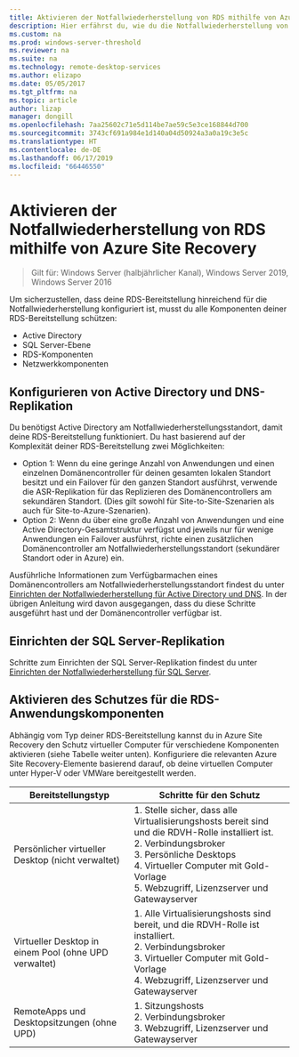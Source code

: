```yaml
---
title: Aktivieren der Notfallwiederherstellung von RDS mithilfe von Azure Site Recovery
description: Hier erfährst du, wie du die Notfallwiederherstellung von RDS mithilfe von Azure Site Recovery aktivierst.
ms.custom: na
ms.prod: windows-server-threshold
ms.reviewer: na
ms.suite: na
ms.technology: remote-desktop-services
ms.author: elizapo
ms.date: 05/05/2017
ms.tgt_pltfrm: na
ms.topic: article
author: lizap
manager: dongill
ms.openlocfilehash: 7aa25602c71e5d114be7ae59c5e3ce168844d700
ms.sourcegitcommit: 3743cf691a984e1d140a04d50924a3a0a19c3e5c
ms.translationtype: HT
ms.contentlocale: de-DE
ms.lasthandoff: 06/17/2019
ms.locfileid: "66446550"
---
```

# <a name="enable-disaster-recovery-of-rds-using-azure-site-recovery"></a>Aktivieren der Notfallwiederherstellung von RDS mithilfe von Azure Site Recovery

>Gilt für: Windows Server (halbjährlicher Kanal), Windows Server 2019, Windows Server 2016

Um sicherzustellen, dass deine RDS-Bereitstellung hinreichend für die Notfallwiederherstellung konfiguriert ist, musst du alle Komponenten deiner RDS-Bereitstellung schützen:

- Active Directory
- SQL Server-Ebene
- RDS-Komponenten
- Netzwerkkomponenten

## <a name="configure-active-directory-and-dns-replication"></a>Konfigurieren von Active Directory und DNS-Replikation

Du benötigst Active Directory am Notfallwiederherstellungsstandort, damit deine RDS-Bereitstellung funktioniert. Du hast basierend auf der Komplexität deiner RDS-Bereitstellung zwei Möglichkeiten:

- Option 1: Wenn du eine geringe Anzahl von Anwendungen und einen einzelnen Domänencontroller für deinen gesamten lokalen Standort besitzt und ein Failover für den ganzen Standort ausführst, verwende die ASR-Replikation für das Replizieren des Domänencontrollers am sekundären Standort. (Dies gilt sowohl für Site-to-Site-Szenarien als auch für Site-to-Azure-Szenarien).
- Option 2: Wenn du über eine große Anzahl von Anwendungen und eine Active Directory-Gesamtstruktur verfügst und jeweils nur für wenige Anwendungen ein Failover ausführst, richte einen zusätzlichen Domänencontroller am Notfallwiederherstellungsstandort (sekundärer Standort oder in Azure) ein.

Ausführliche Informationen zum Verfügbarmachen eines Domänencontrollers am Notfallwiederherstellungsstandort findest du unter [Einrichten der Notfallwiederherstellung für Active Directory und DNS](/azure/site-recovery/site-recovery-active-directory). In der übrigen Anleitung wird davon ausgegangen, dass du diese Schritte ausgeführt hast und der Domänencontroller verfügbar ist.

## <a name="set-up-sql-server-replication"></a>Einrichten der SQL Server-Replikation

Schritte zum Einrichten der SQL Server-Replikation findest du unter [Einrichten der Notfallwiederherstellung für SQL Server](/azure/site-recovery/site-recovery-sql).

## <a name="enable-protection-for-the-rds-application-components"></a>Aktivieren des Schutzes für die RDS-Anwendungskomponenten

Abhängig vom Typ deiner RDS-Bereitstellung kannst du in Azure Site Recovery den Schutz virtueller Computer für verschiedene Komponenten aktivieren (siehe Tabelle weiter unten). Konfiguriere die relevanten Azure Site Recovery-Elemente basierend darauf, ob deine virtuellen Computer unter Hyper-V oder VMWare bereitgestellt werden.


|               Bereitstellungstyp                |                                                                                                     Schritte für den Schutz                                                                                                     |
|----------------------------------------------|--------------------------------------------------------------------------------------------------------------------------------------------------------------------------------------------------------------------------|
|     Persönlicher virtueller Desktop (nicht verwaltet)     | 1. Stelle sicher, dass alle Virtualisierungshosts bereit sind und die RDVH-Rolle installiert ist.    </br>2. Verbindungsbroker  </br>3. Persönliche Desktops </br>4. Virtueller Computer mit Gold-Vorlage </br>5. Webzugriff, Lizenzserver und Gatewayserver |
| Virtueller Desktop in einem Pool (ohne UPD verwaltet) |                    1. Alle Virtualisierungshosts sind bereit, und die RDVH-Rolle ist installiert.  </br>2. Verbindungsbroker  </br>3. Virtueller Computer mit Gold-Vorlage </br>4. Webzugriff, Lizenzserver und Gatewayserver                    |
|   RemoteApps und Desktopsitzungen (ohne UPD)   |                                                          1. Sitzungshosts  </br>2. Verbindungsbroker </br>3. Webzugriff, Lizenzserver und Gatewayserver                                                           |

